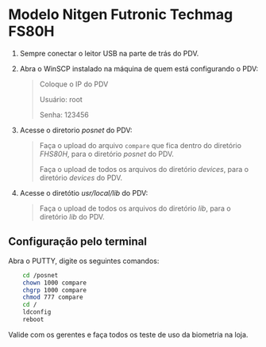 # Modelo Nitgen Futronic Techmag FS80H

1. Sempre conectar o leitor USB na parte de trás do PDV.

2. Abra o WinSCP instalado na máquina de quem está configurando o PDV:
	> Coloque o IP do PDV
	>
	> Usuário: root
	>
	> Senha: 123456

3. Acesse o diretorio *posnet* do PDV:
    > Faça o upload do arquivo `compare` que fica dentro do diretório *FHS80H*, para o diretório *posnet* do PDV.
    >
    > Faça o upload de todos os arquivos do diretório *devices*, para o diretório *devices* do PDV.

4. Acesse o diretótio *usr/local/lib* do PDV:
    > Faça o upload de todos os arquivos do diretório *lib*, para o diretório *lib* do PDV.

## Configuração pelo terminal

Abra o PUTTY, digite os seguintes comandos:
```bash
    cd /posnet
    chown 1000 compare
    chgrp 1000 compare
    chmod 777 compare
    cd /
    ldconfig
    reboot
```

Valide com os gerentes e faça todos os teste de uso da biometria na loja.